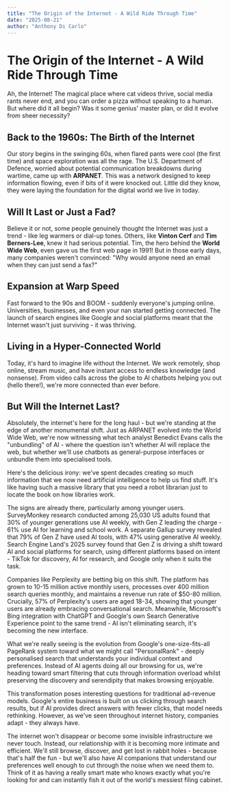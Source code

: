 
```yaml
---
title: "The Origin of the Internet - A Wild Ride Through Time"
date: "2025-08-21"
author: "Anthony Di Carlo"
---
```

# The Origin of the Internet - A Wild Ride Through Time

Ah, the Internet! The magical place where cat videos thrive, social media rants never end, and you can order a pizza without speaking to a human. But where did it all begin? Was it some genius' master plan, or did it evolve from sheer necessity?

## Back to the 1960s: The Birth of the Internet

Our story begins in the swinging 60s, when flared pants were cool (the first time) and space exploration was all the rage. The U.S. Department of Defence, worried about potential communication breakdowns during wartime, came up with **ARPANET**. This was a network designed to keep information flowing, even if bits of it were knocked out. Little did they know, they were laying the foundation for the digital world we live in today.

## Will It Last or Just a Fad?

Believe it or not, some people genuinely thought the Internet was just a trend - like leg warmers or dial-up tones. Others, like **Vinton Cerf** and **Tim Berners-Lee**, knew it had serious potential. Tim, the hero behind the **World Wide Web**, even gave us the first web page in 1991! But in those early days, many companies weren't convinced: "Why would anyone need an email when they can just send a fax?"

## Expansion at Warp Speed

Fast forward to the 90s and BOOM - suddenly everyone's jumping online. Universities, businesses, and even your nan started getting connected. The launch of search engines like Google and social platforms meant that the Internet wasn't just surviving - it was thriving.

## Living in a Hyper-Connected World

Today, it's hard to imagine life without the Internet. We work remotely, shop online, stream music, and have instant access to endless knowledge (and nonsense). From video calls across the globe to AI chatbots helping you out (hello there!), we're more connected than ever before.

## But Will the Internet Last?

Absolutely, the internet's here for the long haul - but we're standing at the edge of another monumental shift. Just as ARPANET evolved into the World Wide Web, we're now witnessing what tech analyst Benedict Evans calls the "unbundling" of AI - where the question isn't whether AI will replace the web, but whether we'll use chatbots as general-purpose interfaces or unbundle them into specialised tools.

Here's the delicious irony: we've spent decades creating so much information that we now need artificial intelligence to help us find stuff. It's like having such a massive library that you need a robot librarian just to locate the book on how libraries work.

The signs are already there, particularly among younger users. SurveyMonkey research conducted among 25,030 US adults found that 30% of younger generations use AI weekly, with Gen Z leading the charge - 61% use AI for learning and school work. A separate Gallup survey revealed that 79% of Gen Z have used AI tools, with 47% using generative AI weekly. Search Engine Land's 2025 survey found that Gen Z is driving a shift toward AI and social platforms for search, using different platforms based on intent - TikTok for discovery, AI for research, and Google only when it suits the task.

Companies like Perplexity are betting big on this shift. The platform has grown to 10-15 million active monthly users, processes over 400 million search queries monthly, and maintains a revenue run rate of $50-80 million. Crucially, 57% of Perplexity's users are aged 18-34, showing that younger users are already embracing conversational search. Meanwhile, Microsoft's Bing integration with ChatGPT and Google's own Search Generative Experience point to the same trend - AI isn't eliminating search, it's becoming the new interface.

What we're really seeing is the evolution from Google's one-size-fits-all PageRank system toward what we might call "PersonalRank" - deeply personalised search that understands your individual context and preferences. Instead of AI agents doing all our browsing for us, we're heading toward smart filtering that cuts through information overload whilst preserving the discovery and serendipity that makes browsing enjoyable.

This transformation poses interesting questions for traditional ad-revenue models. Google's entire business is built on us clicking through search results, but if AI provides direct answers with fewer clicks, that model needs rethinking. However, as we've seen throughout internet history, companies adapt - they always have.

The internet won't disappear or become some invisible infrastructure we never touch. Instead, our relationship with it is becoming more intimate and efficient. We'll still browse, discover, and get lost in rabbit holes - because that's half the fun - but we'll also have AI companions that understand our preferences well enough to cut through the noise when we need them to. Think of it as having a really smart mate who knows exactly what you're looking for and can instantly fish it out of the world's messiest filing cabinet.